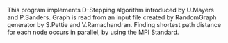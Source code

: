 This program implements D-Stepping algorithm introduced by U.Mayers and P.Sanders.
Graph is read from an input file created by RandomGraph generator by S.Pettie and V.Ramachandran.
Finding shortest path distance for each node occurs in parallel, by using the MPI Standard.
